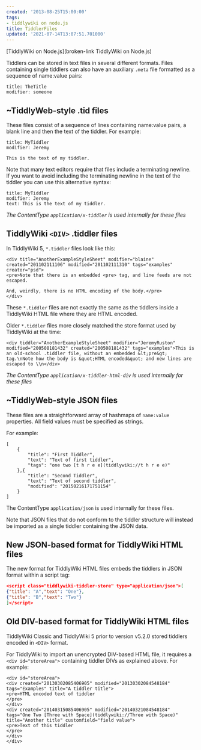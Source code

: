 ```yaml
---
created: '2013-08-25T15:00:00'
tags:
- tiddlywiki on node.js
title: TiddlerFiles
updated: '2021-07-14T13:07:51.701000'
---
```


[TiddlyWiki on Node.js](broken-link TiddlyWiki on Node.js)

Tiddlers can be stored in text files in several different formats. Files containing single tiddlers can also have an auxiliary `.meta` file formatted as a sequence of name:value pairs:

```
title: TheTitle
modifier: someone
```

## ~TiddlyWeb-style .tid files

These files consist of a sequence of lines containing name:value pairs, a blank line and then the text of the tiddler. For example:

```
title: MyTiddler
modifier: Jeremy

This is the text of my tiddler.
```

Note that many text editors require that files include a terminating newline. If you want to avoid including the terminating newline in the text of the tiddler you can use this alternative syntax:

```
title: MyTiddler
modifier: Jeremy
text: This is the text of my tiddler.
```

*The ContentType `application/x-tiddler` is used internally for these files*

## TiddlyWiki `<DIV>` .tiddler files

In TiddlyWiki 5, `*.tiddler` files look like this:

```
<div title="AnotherExampleStyleSheet" modifier="blaine" created="201102111106" modified="201102111310" tags="examples" creator="psd">
<pre>Note that there is an embedded <pre> tag, and line feeds are not escaped.

And, weirdly, there is no HTML encoding of the body.</pre>
</div>
```

These `*.tiddler` files are not exactly the same as the tiddlers inside a TiddlyWiki HTML file where they are HTML encoded.

Older `*.tiddler` files more closely matched the store format used by TiddlyWiki at the time:

```
<div tiddler="AnotherExampleStyleSheet" modifier="JeremyRuston" modified="200508181432" created="200508181432" tags="examples">This is an old-school .tiddler file, without an embedded &lt;pre&gt; tag.\nNote how the body is &quot;HTML encoded&quot; and new lines are escaped to \\n</div>
```

*The ContentType `application/x-tiddler-html-div` is used internally for these files*

## ~TiddlyWeb-style JSON files

These files are a straightforward array of hashmaps of `name:value` properties. All field values must be specified as strings.

For example:

```
[
	{
		"title": "First Tiddler",
		"text": "Text of first tiddler",
		"tags": "one two [t h r e e](tiddlywiki://t h r e e)"
	},{
		"title": "Second Tiddler",
		"text": "Text of second tiddler",
		"modified": "20150216171751154"
	}
]
```

The ContentType `application/json` is used internally for these files.

Note that JSON files that do not conform to the tiddler structure will instead be imported as a single tiddler containing the JSON data.

## New JSON-based format for TiddlyWiki HTML files

The new format for TiddlyWiki HTML files embeds the tiddlers in JSON format within a script tag:

```json
<script class="tiddlywiki-tiddler-store" type="application/json">[
{"title": "A","text": "One"},
{"title": "B","text": "Two"}
]</script>
```

## Old DIV-based format for TiddlyWiki HTML files

TiddlyWiki Classic and TiddlyWiki 5 prior to version v5.2.0 stored tiddlers encoded in `<DIV>` format.

For TiddlyWiki to import an unencrypted DIV-based HTML file, it requires a `<div id="storeArea">` containing tiddler DIVs as explained above. For example:

```
<div id="storeArea">
<div created="20130302085406905" modified="20130302084548184" tags="Examples" title="A tiddler title">
<pre>HTML encoded text of tiddler
</pre>
</div>
<div created="20140315085406905" modified="20140321084548184" tags="One Two [Three with Space](tiddlywiki://Three with Space)" title="Another title" customfield="field value">
<pre>Text of this tiddler
</pre>
</div>
</div>
```